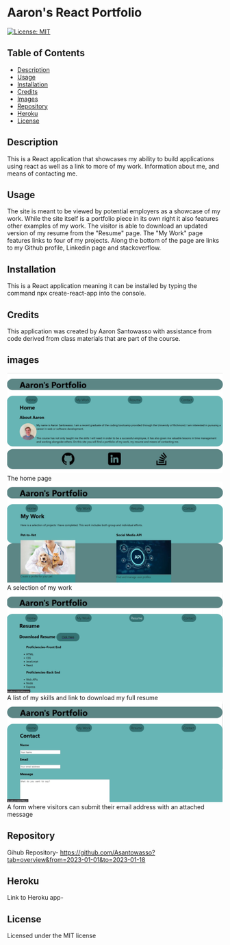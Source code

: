 # Aaron's React Portfolio

[![License: MIT](https://img.shields.io/badge/License-MIT-yellow.svg)](https://opensource.org/licenses/MIT)
## Table of Contents

- [Description](#description)
- [Usage](#usage)
- [Installation](#installation)
- [Credits](#credits)
- [Images](#images)
- [Repository](#repository)
- [Heroku](#heroku) 
- [License](#license)

## Description

This is a React application that showcases my ability to build applications using react as well as a link to more of my work. Information about me, and means of contacting me. 

## Usage

The site is meant to be viewed by potential employers as a showcase of my work. While the site itself is a portfolio piece in its own right it also features other examples of my work. The visitor is able to download an updated version of my resume from the "Resume" page. The "My Work" page features links to four of my projects. Along the bottom of the page are links to my Github profile, Linkedin page and stackoverflow.

## Installation

This is a React application meaning it can be installed by typing the command npx create-react-app into the console.

## Credits

This application was created by Aaron Santowasso with assistance from code derived from class materials that are part of the course.

## images
<img src = "assets/reacthome.jpg">
The home page
<img src = "assets/reactmywork.jpg">
A selection of my work

<img src = "assets/reactresume.jpg">
A list of my skills and link to download my full resume

<img src = "assets/reactcontact.jpg">
A form where visitors can submit their email address with an attached message




## Repository

Gihub Repository- https://github.com/Asantowasso?tab=overview&from=2023-01-01&to=2023-01-18

## Heroku

Link to Heroku app-

## License

Licensed under the MIT license
